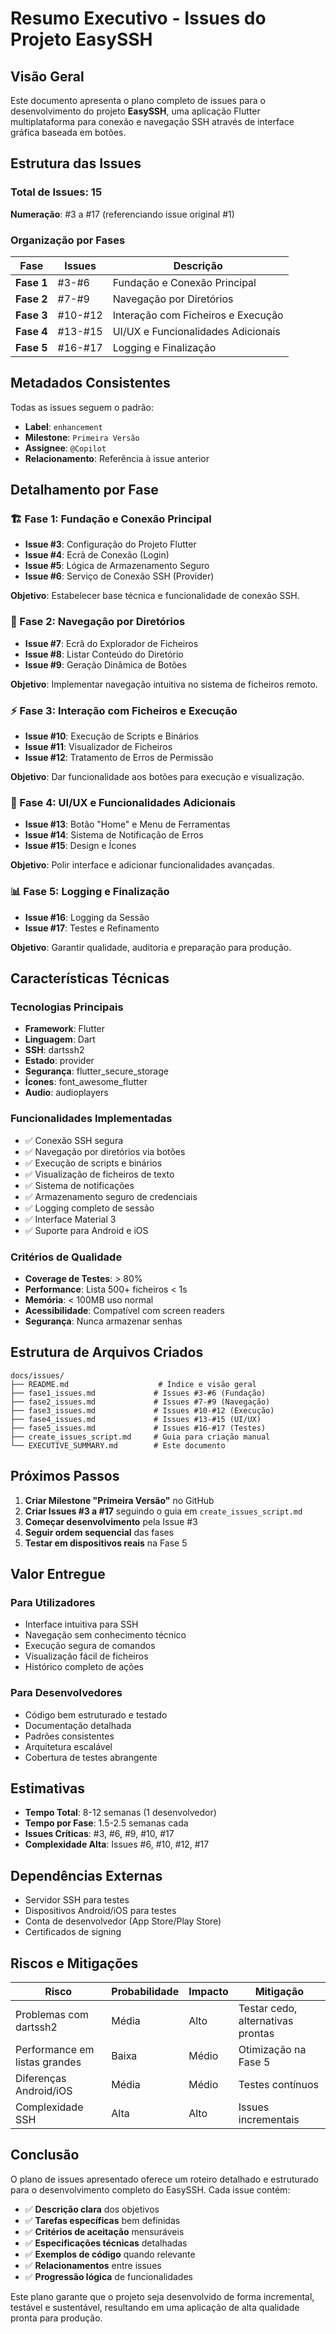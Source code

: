 # Resumo Executivo - Issues do Projeto EasySSH

## Visão Geral

Este documento apresenta o plano completo de issues para o desenvolvimento do projeto **EasySSH**, uma aplicação Flutter multiplataforma para conexão e navegação SSH através de interface gráfica baseada em botões.

## Estrutura das Issues

### Total de Issues: 15
**Numeração**: #3 a #17 (referenciando issue original #1)

### Organização por Fases

| Fase | Issues | Descrição |
|------|--------|-----------|
| **Fase 1** | #3-#6 | Fundação e Conexão Principal |
| **Fase 2** | #7-#9 | Navegação por Diretórios |
| **Fase 3** | #10-#12 | Interação com Ficheiros e Execução |
| **Fase 4** | #13-#15 | UI/UX e Funcionalidades Adicionais |
| **Fase 5** | #16-#17 | Logging e Finalização |

## Metadados Consistentes

Todas as issues seguem o padrão:
- **Label**: `enhancement`
- **Milestone**: `Primeira Versão`
- **Assignee**: `@Copilot`
- **Relacionamento**: Referência à issue anterior

## Detalhamento por Fase

### 🏗️ Fase 1: Fundação e Conexão Principal
- **Issue #3**: Configuração do Projeto Flutter
- **Issue #4**: Ecrã de Conexão (Login)
- **Issue #5**: Lógica de Armazenamento Seguro
- **Issue #6**: Serviço de Conexão SSH (Provider)

**Objetivo**: Estabelecer base técnica e funcionalidade de conexão SSH.

### 📁 Fase 2: Navegação por Diretórios
- **Issue #7**: Ecrã do Explorador de Ficheiros
- **Issue #8**: Listar Conteúdo do Diretório
- **Issue #9**: Geração Dinâmica de Botões

**Objetivo**: Implementar navegação intuitiva no sistema de ficheiros remoto.

### ⚡ Fase 3: Interação com Ficheiros e Execução
- **Issue #10**: Execução de Scripts e Binários
- **Issue #11**: Visualizador de Ficheiros
- **Issue #12**: Tratamento de Erros de Permissão

**Objetivo**: Dar funcionalidade aos botões para execução e visualização.

### 🎨 Fase 4: UI/UX e Funcionalidades Adicionais
- **Issue #13**: Botão "Home" e Menu de Ferramentas
- **Issue #14**: Sistema de Notificação de Erros
- **Issue #15**: Design e Ícones

**Objetivo**: Polir interface e adicionar funcionalidades avançadas.

### 📊 Fase 5: Logging e Finalização
- **Issue #16**: Logging da Sessão
- **Issue #17**: Testes e Refinamento

**Objetivo**: Garantir qualidade, auditoria e preparação para produção.

## Características Técnicas

### Tecnologias Principais
- **Framework**: Flutter
- **Linguagem**: Dart
- **SSH**: dartssh2
- **Estado**: provider
- **Segurança**: flutter_secure_storage
- **Ícones**: font_awesome_flutter
- **Audio**: audioplayers

### Funcionalidades Implementadas
- ✅ Conexão SSH segura
- ✅ Navegação por diretórios via botões
- ✅ Execução de scripts e binários
- ✅ Visualização de ficheiros de texto
- ✅ Sistema de notificações
- ✅ Armazenamento seguro de credenciais
- ✅ Logging completo de sessão
- ✅ Interface Material 3
- ✅ Suporte para Android e iOS

### Critérios de Qualidade
- **Coverage de Testes**: > 80%
- **Performance**: Lista 500+ ficheiros < 1s
- **Memória**: < 100MB uso normal
- **Acessibilidade**: Compatível com screen readers
- **Segurança**: Nunca armazenar senhas

## Estrutura de Arquivos Criados

```
docs/issues/
├── README.md                    # Índice e visão geral
├── fase1_issues.md             # Issues #3-#6 (Fundação)
├── fase2_issues.md             # Issues #7-#9 (Navegação)
├── fase3_issues.md             # Issues #10-#12 (Execução)
├── fase4_issues.md             # Issues #13-#15 (UI/UX)
├── fase5_issues.md             # Issues #16-#17 (Testes)
├── create_issues_script.md     # Guia para criação manual
└── EXECUTIVE_SUMMARY.md        # Este documento
```

## Próximos Passos

1. **Criar Milestone "Primeira Versão"** no GitHub
2. **Criar Issues #3 a #17** seguindo o guia em `create_issues_script.md`
3. **Começar desenvolvimento** pela Issue #3
4. **Seguir ordem sequencial** das fases
5. **Testar em dispositivos reais** na Fase 5

## Valor Entregue

### Para Utilizadores
- Interface intuitiva para SSH
- Navegação sem conhecimento técnico
- Execução segura de comandos
- Visualização fácil de ficheiros
- Histórico completo de ações

### Para Desenvolvedores
- Código bem estruturado e testado
- Documentação detalhada
- Padrões consistentes
- Arquitetura escalável
- Cobertura de testes abrangente

## Estimativas

- **Tempo Total**: 8-12 semanas (1 desenvolvedor)
- **Tempo por Fase**: 1.5-2.5 semanas cada
- **Issues Críticas**: #3, #6, #9, #10, #17
- **Complexidade Alta**: Issues #6, #10, #12, #17

## Dependências Externas

- Servidor SSH para testes
- Dispositivos Android/iOS para testes
- Conta de desenvolvedor (App Store/Play Store)
- Certificados de signing

## Riscos e Mitigações

| Risco | Probabilidade | Impacto | Mitigação |
|-------|---------------|---------|-----------|
| Problemas com dartssh2 | Média | Alto | Testar cedo, alternativas prontas |
| Performance em listas grandes | Baixa | Médio | Otimização na Fase 5 |
| Diferenças Android/iOS | Média | Médio | Testes contínuos |
| Complexidade SSH | Alta | Alto | Issues incrementais |

## Conclusão

O plano de issues apresentado oferece um roteiro detalhado e estruturado para o desenvolvimento completo do EasySSH. Cada issue contém:

- ✅ **Descrição clara** dos objetivos
- ✅ **Tarefas específicas** bem definidas
- ✅ **Critérios de aceitação** mensuráveis
- ✅ **Especificações técnicas** detalhadas
- ✅ **Exemplos de código** quando relevante
- ✅ **Relacionamentos** entre issues
- ✅ **Progressão lógica** de funcionalidades

Este plano garante que o projeto seja desenvolvido de forma incremental, testável e sustentável, resultando em uma aplicação de alta qualidade pronta para produção.